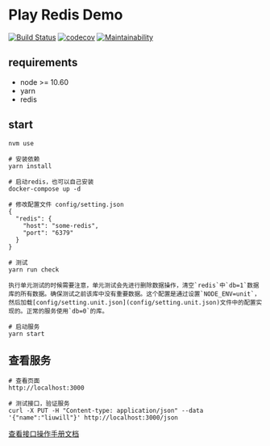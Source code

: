 # Play Redis Demo
[![Build Status](https://travis-ci.org/liuwill/play-redis-demo.svg?branch=master)](https://travis-ci.org/liuwill/play-redis-demo)
[![codecov](https://codecov.io/gh/liuwill/play-redis-demo/branch/master/graph/badge.svg)](https://codecov.io/gh/liuwill/play-redis-demo)
[![Maintainability](https://api.codeclimate.com/v1/badges/b95b1ad9293439682b75/maintainability)](https://codeclimate.com/github/liuwill/play-redis-demo/maintainability)


## requirements

- node >= 10.60
- yarn
- redis

## start

```shell
nvm use

# 安装依赖
yarn install

# 启动redis，也可以自己安装
docker-compose up -d

# 修改配置文件 config/setting.json
{
  "redis": {
    "host": "some-redis",
    "port": "6379"
  }
}

# 测试
yarn run check

执行单元测试的时候需要注意，单元测试会先进行删除数据操作，清空`redis`中`db=1`数据库的所有数据。确保测试之前该库中没有重要数据。这个配置是通过设置`NODE_ENV=unit`，然后加载[config/setting.unit.json](config/setting.unit.json)文件中的配置实现的。正常的服务使用`db=0`的库。

# 启动服务
yarn start

```

## 查看服务

```shell
# 查看页面
http://localhost:3000

# 测试接口，验证服务
curl -X PUT -H "Content-type: application/json" --data '{"name":"liuwill"}' http://localhost:3000/json
```

[查看接口操作手册文档](./MANUAL.md)
